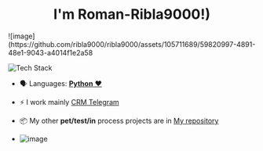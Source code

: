 
<h1 align="center"> I'm Roman-Ribla9000!)</h1> ![image](https://github.com/ribla9000/ribla9000/assets/105711689/59820997-4891-48e1-9043-a4014f1e2a58
<p align="left"><img src="https://skillicons.dev/icons?i=python,selenium,idea,postgres,redis,git,github,bash,docker,bots,linux&perline=16" alt="Tech Stack" /> </p>

- 🗣 Languages: [**Python** ❤️](https://python.org/)

- ⚡️ I work mainly [CRM Telegram](https://github.com/ribla9000/SomePartOf-TG-bot)

- 📦 My other **pet/test/in** process projects are in [My repository](https://github.com/ribla9000/?tab=repositories)

- ![image](https://github.com/ribla9000/ribla9000/assets/105711689/59820997-4891-48e1-9043-a4014f1e2a58)

